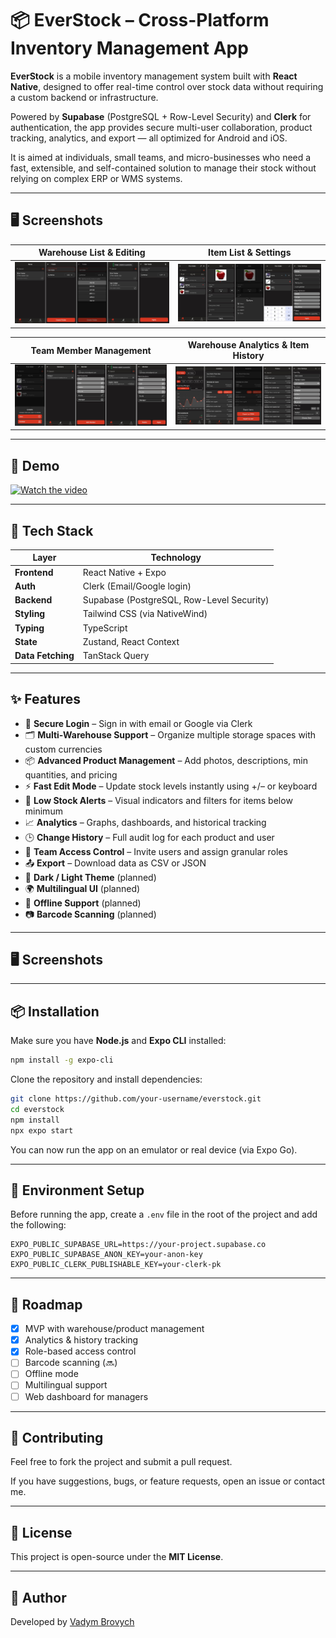 # 📦 EverStock – Cross-Platform Inventory Management App

**EverStock** is a mobile inventory management system built with **React Native**, designed to offer real-time control over stock data without requiring a custom backend or infrastructure.

Powered by **Supabase** (PostgreSQL + Row-Level Security) and **Clerk** for authentication, the app provides secure multi-user collaboration, product tracking, analytics, and export — all optimized for Android and iOS.

It is aimed at individuals, small teams, and micro-businesses who need a fast, extensible, and self-contained solution to manage their stock without relying on complex ERP or WMS systems.

---

## 🖥️ Screenshots

| Warehouse List & Editing | Item List & Settings |
|--------------------------|----------------------|
| ![](assets/screenshots/photo_1.jpg) | ![](assets/screenshots/photo_2.jpg) |

| Team Member Management | Warehouse Analytics & Item History |
|------------------------|------------------------------------|
| ![](assets/screenshots/photo_3.jpg) | ![](assets/screenshots/photo_4.jpg) |

---

## 🎥 Demo

[![Watch the video](https://img.youtube.com/vi/BSBHvQrJYF8/maxresdefault.jpg)](https://www.youtube.com/watch?v=BSBHvQrJYF8)

---

## 🧩 Tech Stack

| Layer             | Technology                                   |
|------------------|----------------------------------------------|
| **Frontend**      | React Native + Expo                         |
| **Auth**          | Clerk (Email/Google login)                  |
| **Backend**       | Supabase (PostgreSQL, Row-Level Security)   |
| **Styling**       | Tailwind CSS (via NativeWind)               |
| **Typing**        | TypeScript                                  |
| **State**         | Zustand, React Context                      |
| **Data Fetching** | TanStack Query                              |

---

## ✨ Features

- 🔐 **Secure Login** – Sign in with email or Google via Clerk
- 🗂️ **Multi-Warehouse Support** – Organize multiple storage spaces with custom currencies
- 📦 **Advanced Product Management** – Add photos, descriptions, min quantities, and pricing
- ⚡ **Fast Edit Mode** – Update stock levels instantly using +/– or keyboard
- 🔔 **Low Stock Alerts** – Visual indicators and filters for items below minimum
- 📈 **Analytics** – Graphs, dashboards, and historical tracking
- 🕒 **Change History** – Full audit log for each product and user
- 👥 **Team Access Control** – Invite users and assign granular roles
- 📤 **Export** – Download data as CSV or JSON
- 🎨 **Dark / Light Theme** (planned)
- 🌍 **Multilingual UI** (planned)
- 📶 **Offline Support** (planned)
- 📷 **Barcode Scanning** (planned)

---

## 🖥️ Screenshots



---

## 📦 Installation

Make sure you have **Node.js** and **Expo CLI** installed:

```bash
npm install -g expo-cli
```

Clone the repository and install dependencies:

```bash
git clone https://github.com/your-username/everstock.git
cd everstock
npm install
npx expo start
```

You can now run the app on an emulator or real device (via Expo Go).

---

## 🔐 Environment Setup

Before running the app, create a `.env` file in the root of the project and add the following:

```env
EXPO_PUBLIC_SUPABASE_URL=https://your-project.supabase.co
EXPO_PUBLIC_SUPABASE_ANON_KEY=your-anon-key
EXPO_PUBLIC_CLERK_PUBLISHABLE_KEY=your-clerk-pk
```
---

## 📌 Roadmap

- [x] MVP with warehouse/product management
- [x] Analytics & history tracking
- [x] Role-based access control
- [ ] Barcode scanning (🔜)
- [ ] Offline mode
- [ ] Multilingual support
- [ ] Web dashboard for managers

---

## 🤝 Contributing

Feel free to fork the project and submit a pull request.

If you have suggestions, bugs, or feature requests, open an issue or contact me.

---

## 📜 License

This project is open-source under the **MIT License**.

---

## 👤 Author

Developed by [Vadym Brovych](mailto:vadmabos.programming@gmail.com)
